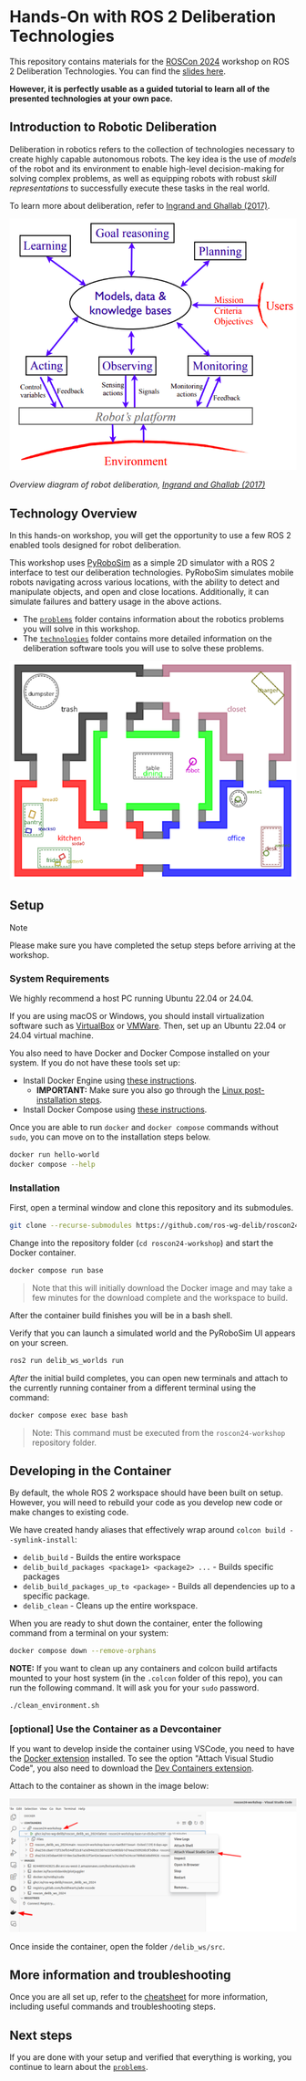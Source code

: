 # Hands-On with ROS 2 Deliberation Technologies

This repository contains materials for the [ROSCon 2024](https://roscon.ros.org/2024/) workshop on ROS 2 Deliberation Technologies.
You can find the [slides here](https://drive.google.com/drive/folders/15H6QdkICynKpVlMn2Glz0ynS692LxZH8?usp=drive_link).

__However, it is perfectly usable as a guided tutorial to learn all of the presented technologies at your own pace.__

## Introduction to Robotic Deliberation

Deliberation in robotics refers to the collection of technologies necessary to create highly capable autonomous robots.
The key idea is the use of *models* of the robot and its environment to enable high-level decision-making for solving complex problems, as well as equipping robots with robust *skill representations* to successfully execute these tasks in the real world.

To learn more about deliberation, refer to [Ingrand and Ghallab (2017)](https://hal.science/hal-01137921).

![image](media/deliberation_ingrand_ghallab_2017.png)

*Overview diagram of robot deliberation, [Ingrand and Ghallab (2017)](https://hal.science/hal-01137921)*

## Technology Overview

In this hands-on workshop, you will get the opportunity to use a few ROS 2 enabled tools designed for robot deliberation.

This workshop uses [PyRoboSim](https://github.com/sea-bass/pyrobosim) as a simple 2D simulator with a ROS 2 interface to test our deliberation technologies.
PyRoboSim simulates mobile robots navigating across various locations, with the ability to detect and manipulate objects, and open and close locations.
Additionally, it can simulate failures and battery usage in the above actions.

* The [`problems`](./problems/README.md) folder contains information about the robotics problems you will solve in this workshop.
* The [`technologies`](./technologies/README.md) folder contains more detailed information on the deliberation software tools you will use to solve these problems.

![image](media/pyrobosim_world.png)

## Setup

> [!NOTE]
> Please make sure you have completed the setup steps before arriving at the workshop.

### System Requirements

We highly recommend a host PC running Ubuntu 22.04 or 24.04.

If you are using macOS or Windows, you should install virtualization software such as [VirtualBox](https://www.virtualbox.org/) or [VMWare](https://www.vmware.com/products/desktop-hypervisor/workstation-and-fusion).
Then, set up an Ubuntu 22.04 or 24.04 virtual machine.

You also need to have Docker and Docker Compose installed on your system.
If you do not have these tools set up:

* Install Docker Engine using [these instructions](https://docs.docker.com/engine/install/ubuntu/).
  * __IMPORTANT:__ Make sure you also go through the [Linux post-installation steps](https://docs.docker.com/engine/install/linux-postinstall/).
* Install Docker Compose using [these instructions](https://docs.docker.com/compose/install/).

Once you are able to run `docker` and `docker compose` commands without `sudo`, you can move on to the installation steps below.

```bash
docker run hello-world
docker compose --help
```

### Installation

First, open a terminal window and clone this repository and its submodules.

```bash
git clone --recurse-submodules https://github.com/ros-wg-delib/roscon24-workshop.git
```

Change into the repository folder (`cd roscon24-workshop`) and start the Docker container.

```bash
docker compose run base
```

> Note that this will initially download the Docker image and may take a few minutes
> for the download complete and the workspace to build.

After the container build finishes you will be in a bash shell.

Verify that you can launch a simulated world and the PyRoboSim UI appears on your screen.

```bash
ros2 run delib_ws_worlds run
```

*After* the initial build completes, you can open new terminals and attach to the currently running container from a different terminal using the command:

```bash
docker compose exec base bash
```

> Note: This command must be executed from the `roscon24-workshop` repository folder.

## Developing in the Container

By default, the whole ROS 2 workspace should have been built on setup.
However, you will need to rebuild your code as you develop new code or make changes to existing code.

We have created handy aliases that effectively wrap around `colcon build --symlink-install`:

* `delib_build` - Builds the entire workspace
* `delib_build_packages <package1> <package2> ...` - Builds specific packages
* `delib_build_packages_up_to <package>` - Builds all dependencies up to a specific package.
* `delib_clean` - Cleans up the entire workspace.

When you are ready to shut down the container, enter the following command from a terminal on your system:

```bash
docker compose down --remove-orphans
```

__NOTE:__ If you want to clean up any containers and colcon build artifacts mounted to your host system (in the `.colcon` folder of this repo), you can run the following command.
It will ask you for your `sudo` password.

```bash
./clean_environment.sh
```

### [optional] Use the Container as a Devcontainer

If you want to develop inside the container using VSCode, you need to have the [Docker extension](https://marketplace.visualstudio.com/items?itemName=ms-azuretools.vscode-docker) installed.
To see the option "Attach Visual Studio Code", you also need to download the [Dev Containers extension](https://marketplace.visualstudio.com/items?itemName=ms-vscode-remote.remote-containers).

Attach to the container as shown in the image below:

![vscode_attach.png](media/vscode_attach.png)

Once inside the container, open the folder `/delib_ws/src`.

## More information and troubleshooting

Once you are all set up, refer to the [cheatsheet](./CHEATSHEET.md) for more information, including useful commands and troubleshooting steps.

## Next steps

If you are done with your setup and verified that everything is working, you continue to learn about the [`problems`](./problems/README.md).
